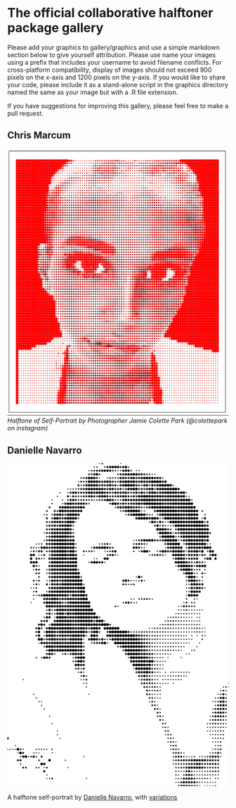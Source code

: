 # The official collaborative halftoner package gallery 

Please add your graphics to gallery/graphics and use a simple markdown section below to give yourself attribution. Please use name your images using a prefix that includes your username to avoid filename conflicts. For cross-platform compatibility, display of images should not exceed 900 pixels on the x-axis and 1200 pixels on the y-axis. If you would like to share your code, please include it as a stand-alone script in the graphics directory named the same as your image but with a .R file extension. 

If you have suggestions for improving this gallery, please feel free to make a pull request. 

## Chris Marcum 
![Halftone of Self-Portrait by Photographer Jamie Colette Park](graphics/cmarcum.jp.png)
*Halftone of Self-Portrait by Photographer Jamie Colette Park (@colettepark on instagram)*

## Danielle Navarro

<img src="graphics/djnavarro.png" width = 600 alt = "A halftone self-portrait by Danielle Navarro">

A halftone self-portrait by [Danielle Navarro](https://github.com/djnavarro), with [variations](https://www.flickr.com/photos/stringrbelle/albums/72157713950513018)

